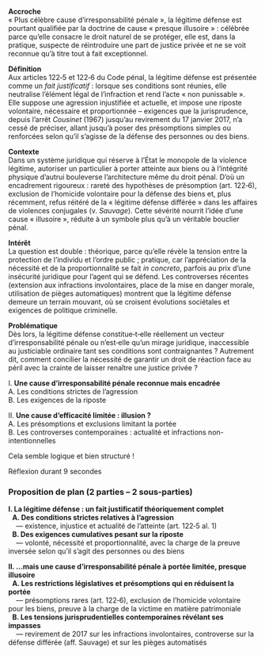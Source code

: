 **Accroche**  
« Plus célèbre cause d’irresponsabilité pénale », la légitime défense est pourtant qualifiée par la doctrine de cause « presque illusoire » : célébrée parce qu’elle consacre le droit naturel de se protéger, elle est, dans la pratique, suspecte de réintroduire une part de justice privée et ne se voit reconnue qu’à titre tout à fait exceptionnel.

**Définition**  
Aux articles 122‑5 et 122‑6 du Code pénal, la légitime défense est présentée comme un _fait justificatif_ : lorsque ses conditions sont réunies, elle neutralise l’élément légal de l’infraction et rend l’acte « non punissable ». Elle suppose une agression injustifiée et actuelle, et impose une riposte volontaire, nécessaire et proportionnée – exigences que la jurisprudence, depuis l’arrêt _Cousinet_ (1967) jusqu’au revirement du 17 janvier 2017, n’a cessé de préciser, allant jusqu’à poser des présomptions simples ou renforcées selon qu’il s’agisse de la défense des personnes ou des biens.

**Contexte**  
Dans un système juridique qui réserve à l’État le monopole de la violence légitime, autoriser un particulier à porter atteinte aux biens ou à l’intégrité physique d’autrui bouleverse l’architecture même du droit pénal. D’où un encadrement rigoureux : rareté des hypothèses de présomption (art. 122‑6), exclusion de l’homicide volontaire pour la défense des biens et, plus récemment, refus réitéré de la « légitime défense différée » dans les affaires de violences conjugales (v. _Sauvage_). Cette sévérité nourrit l’idée d’une cause « illusoire », réduite à un symbole plus qu’à un véritable bouclier pénal.

**Intérêt**  
La question est double : théorique, parce qu’elle révèle la tension entre la protection de l’individu et l’ordre public ; pratique, car l’appréciation de la nécessité et de la proportionnalité se fait _in concreto_, parfois au prix d’une insécurité juridique pour l’agent qui se défend. Les controverses récentes (extension aux infractions involontaires, place de la mise en danger morale, utilisation de pièges automatiques) montrent que la légitime défense demeure un terrain mouvant, où se croisent évolutions sociétales et exigences de politique criminelle.

**Problématique**  
Dès lors, la légitime défense constitue‑t‑elle réellement un vecteur d’irresponsabilité pénale ou n’est‑elle qu’un mirage juridique, inaccessible au justiciable ordinaire tant ses conditions sont contraignantes ? Autrement dit, comment concilier la nécessité de garantir un droit de réaction face au péril avec la crainte de laisser renaître une justice privée ?


I. **Une cause d’irresponsabilité pénale reconnue mais encadrée**  
A. Les conditions strictes de l’agression  
B. Les exigences de la riposte

II. **Une cause d’efficacité limitée : illusion ?**  
A. Les présomptions et exclusions limitant la portée  
B. Les controverses contemporaines : actualité et infractions non-intentionnelles

Cela semble logique et bien structuré !

Réflexion durant 9 secondes

### Proposition de plan (2 parties – 2 sous‑parties)

**I. La légitime défense : un fait justificatif théoriquement complet**  
  **A. Des conditions strictes relatives à l’agression**  
    — existence, injustice et actualité de l’atteinte (art. 122‑5 al. 1)  
  **B. Des exigences cumulatives pesant sur la riposte**  
    — volonté, nécessité et proportionnalité, avec la charge de la preuve inversée selon qu’il s’agit des personnes ou des biens

**II. …mais une cause d’irresponsabilité pénale à portée limitée, presque illusoire**  
  **A. Les restrictions législatives et présomptions qui en réduisent la portée**  
    — présomptions rares (art. 122‑6), exclusion de l’homicide volontaire pour les biens, preuve à la charge de la victime en matière patrimoniale  
  **B. Les tensions jurisprudentielles contemporaines révélant ses impasses**  
    — revirement de 2017 sur les infractions involontaires, controverse sur la défense différée (aff. Sauvage) et sur les pièges automatisés